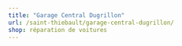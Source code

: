 ```yaml
---
title: "Garage Central Dugrillon"
url: /saint-thiebault/garage-central-dugrillon/
shop: réparation de voitures
---
```

